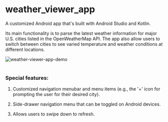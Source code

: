 # weather_viewer_app

A customized Android app that's built with Android Studio and Kotlin. 

Its main functionality is to parse the latest weather information for major U.S. cities listed in the OpenWeatherMap API. The app also allow users to switch between cities to see varied temperature and weather conditions at different locations.

![weather-viewer-app-demo](https://user-images.githubusercontent.com/13804849/75063999-161bf980-54b4-11ea-877f-d22de6828c58.gif)<br><br>

### Special features:
   1) Customized navigation menubar and menu items (e.g., the '+' icon for prompting the user for their desired city).
   
   2) Side-drawer navigation menu that can be toggled on Android devices.
   
   3) Allows users to swipe down to refresh.



